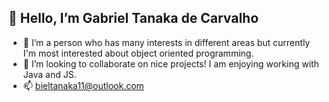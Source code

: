 ## 👋 Hello, I’m Gabriel Tanaka de Carvalho
- 👀 I’m a person who has many interests in different areas but currently I'm most interested about object oriented programming.
- 🔨 I’m looking to collaborate on nice projects! I am enjoying working with Java and JS.
- 📫 bieltanaka11@outlook.com

<!---
bieltanaka11/bieltanaka11 is a ✨ special ✨ repository because its `README.md` (this file) appears on your GitHub profile.
You can click the Preview link to take a look at your changes.
--->
